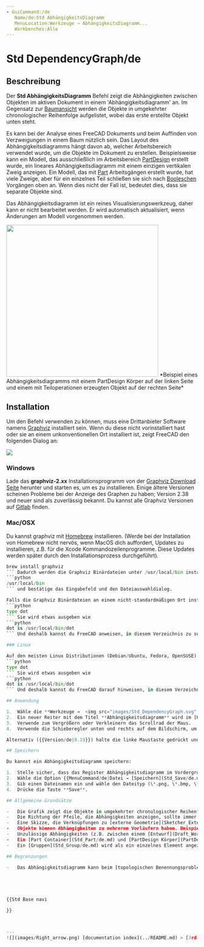 ```yaml
---
- GuiCommand:/de
   Name/de:Std AbhängigkeitsDiagramm
   MenuLocation:Werkzeuge → AbhängigkeitsDiagramm...
   Workbenches:Alle
---
```


# Std DependencyGraph/de

## Beschreibung

Der **Std AbhängigkeitsDiagramm** Befehl zeigt die Abhängigkeiten zwischen Objekten im aktiven Dokument in einem \'Abhängigkeitsdiagramm\' an. Im Gegensatz zur [Baumansicht](Tree_view/de.md) werden die Objekte in umgekehrter chronologischer Reihenfolge aufgelistet, wobei das erste erstellte Objekt unten steht.

Es kann bei der Analyse eines FreeCAD Dokuments und beim Auffinden von Verzweigungen in einem Baum nützlich sein. Das Layout des Abhängigkeitsdiagramms hängt davon ab, welcher Arbeitsbereich verwendet wurde, um die Objekte im Dokument zu erstellen. Beispielsweise kann ein Modell, das ausschließlich im Arbeitsbereich [PartDesign](PartDesign_Workbench/de.md) erstellt wurde, ein lineares Abhängigkeitsdiagramm mit einem einzigen vertikalen Zweig anzeigen. Ein Modell, das mit [Part](Part_Workbench/de.md) Arbeitsgängen erstellt wurde, hat viele Zweige, aber für ein einzelnes Teil schließen sie sich nach [Booleschen](Part_Boolean/de.md) Vorgängen oben an. Wenn dies nicht der Fall ist, bedeutet dies, dass sie separate Objekte sind.

Das Abhängigkeitsdiagramm ist ein reines Visualisierungswerkzeug, daher kann er nicht bearbeitet werden. Er wird automatisch aktualisiert, wenn Änderungen am Modell vorgenommen werden.

<img alt="" src=images/Std_DependencyGraph_example.svg  style="width:400px;"> 
*Beispiel eines Abhängigkeitsdiagramms mit einem PartDesign Körper auf der linken Seite und einem mit Teiloperationen erzeugten Objekt auf der rechten Seite*

## Installation

Um den Befehl verwenden zu können, muss eine Drittanbieter Software namens [Graphviz](http://graphviz.org/) installiert sein. Wenn du diese nicht vorinstalliert hast oder sie an einem unkonventionellen Ort installiert ist, zeigt FreeCAD den folgenden Dialog an:

![](images/FreeCAD-0.17-missing-Graphviz-error-dialogue.png )

### Windows

Lade das **graphviz-2.xx** Installationsprogramm von der [Graphviz Download Seite](https://graphviz.org/download/#windows) herunter und starten es, um es zu installieren. Einige ältere Versionen scheinen Probleme bei der Anzeige des Graphen zu haben; Version 2.38 und neuer sind als zuverlässig bekannt. Du kannst alle Graphviz Versionen auf [Gitlab](https://gitlab.com/graphviz/graphviz/-/releases) finden.

### Mac/OSX

Du kannst graphviz mit [Homebrew](https://brew.sh/) installieren. (Werde bei der Installation von Homebrew nicht nervös, wenn MacOS dich auffordert, Updates zu installieren, z.B. für die Xcode Kommandozeilenprogramme. Diese Updates werden später durch den Installationsprozess durchgeführt). 
```python
brew install graphviz
``` Dadurch werden die Graphviz Binärdateien unter /usr/local/bin installiert. FreeCAD wird dort ganz von selbst suchen. Wenn das Programm dort nicht gefunden wird, wirst du aufgefordert, den Pfad einzugeben. Leider können wir vom Dateidialog aus, der aus **Werkzeuge → Abhängigkeitsdiagramm...** aufgerufen wird, nicht direkt dorthin navigieren. Wenn du den Dateiauswahldialog erhälst, hast du zwei Möglichkeiten: Du kannst die Tastenkombination Cmd+Shift+. verwenden, die dir alle ausgeblendeten Elemente anzeigt. Oder du verwendest die Tastenkombination Cmd+Shift+G, um ein Eingabefeld für den Pfad zu erhalten. Eingabe von 
```python
/usr/local/bin
``` und bestätige das Eingabefeld und den Dateiauswahldialog.

Falls die Graphviz Binärdateien an einem nicht-standardmäßigen Ort installiert sind, versuche, das Programm mit dem Befehl zu finden 
```python
type dot
``` Sie wird etwas ausgeben wie 
```python
dot is /usr/local/bin/dot
``` Und deshalb kannst du FreeCAD anweisen, in diesem Verzeichnis zu suchen.

### Linux

Auf den meisten Linux Distributionen (Debian/Ubuntu, Fedora, OpenSUSE) musst du nur das Paket graphviz aus den Repositorien installieren. Ähnlich wie bei Mac/OSX versuche jedoch, in Fällen, in denen die Graphviz Binärdateien an einem nicht standardmäßigen Ort installiert sind, das Programm mit dem Befehl zu finden: 
```python
type dot
``` Sie wird etwas ausgeben wie 
```python
dot is /usr/local/bin/dot
``` Und deshalb kannst du FreeCAD darauf hinweisen, in diesem Verzeichnis zu suchen.

## Anwendung

1.  Wähle die **Werkzeuge →  <img src="images/Std_DependencyGraph.svg" width=16px> Abhängigkeitsdiagramm...** Option aus dem Menü.
2.  Ein neuer Reiter mit dem Titel **Abhängigkeitsdiagramm** wird im [Hauptansichtsbereich](Main_view_area/de.md) geöffnet.
3.  Verwende zum Vergrößern oder Verkleinern das Scrollrad der Maus.
4.  Verwende die Schieberegler unten und rechts auf dem Bildschirm, um die Ansicht zu verschieben.

Alternativ ({{Version/de|0.19}}) halte die linke Maustaste gedrückt und bewege die Maus.

## Speichern

Du kannst ein Abhängigkeitsdiagramm speichern:

1.  Stelle sicher, dass das Register Abhängigkeitsdiagramm im Vordergrund ist.
2.  Wähle die Option {{MenuCommand/de|Datei → [Speichern](Std_Save/de.md)}} oder {{MenuCommand/de|Datei  → [Speichern als](Std_SaveAs/de.md)}} aus dem Menü.
3.  Gib einen Dateinamen ein und wähle den Dateityp (\*.png, \*.bmp, \*.gif, \*.jpg, \*.svg oder \*.pdf).
4.  Drücke die Taste **Save**.

## Allgemeine Grundsätze 

-   Die Grafik zeigt die Objekte in umgekehrter chronologischer Reihenfolge.
-   Die Richtung der Pfeile, die Abhängigkeiten anzeigen, sollte immer nach unten zeigen, vom untergeordneten Objekt zum übergeordneten Objekt. Ein Pfeil, der nach oben zeigt, weist auf eine zyklische Abhängigkeit hin, ein Problem, das gelöst werden muss.
-   Eine Skizze, die Verknüpfungen zu [externe Geometrie](Sketcher_External/de.md) enthält, hat eine Zahl mit dem Suffix \"x\", neben dem Pfeil, der sie mit seinem Vorläufer verbindet, die die Anzahl der in der Skizze verknüpften externen Geometrien anzeigt.
-   Objekte können Abhängigkeiten zu mehreren Vorläufern haben. Beispielsweise kann bei einem Modell, das in [PartDesign](PartDesign_Workbench/de.md) erstellt wurde, eine Tasche mit ihrer Skizze und mit dem Polster Formelement verknüpft sein, das ihr vorausging.
-   Unzulässige Abhängigkeiten (z.B. zwischen einem [Entwurf](Draft_Workbench/de.md)/[Part](Part_Workbench/de.md) Vorgang und einem Element innerhalb eines PartDesign Körpers) werden mit einem roten Pfeil angezeigt. Diese Verknüpfungstyp zeigt normalerweise einen \'Verknüpfungen gehen außerhalb des zulässigen Bereichs\' Fehler in der [Berichtsansicht](Report_view/de.md) an.
-   Ein [Part Container](Std_Part/de.md) und [PartDesign Körper](PartDesign_Body/de.md) umschließen ihren Inhalt innerhalb eines Rahmens mit einem zufällig gefärbten Hintergrund. Ihr Ursprung umschließt ebenfalls seinen Inhalt (Standardebenen und -achsen) in einem Rahmen.
-   Ein [Gruppen](Std_Group/de.md) wird als ein einzelnes Element angezeigt, das mit seinem Inhalt verknüpft ist.

## Begrenzungen

-   Das Abhängigkeitsdiagramm kann beim [topologischen Benennungsproblem](topological_naming_problem/de.md) nicht helfen. Wenn eine Skizze nach einer Bearbeitung die Flächen eines Formelements wechselt, ist sie immer noch mit dem Formelement verknüpft. Selbst wenn einige Formelemente gebrochen sind, bleibt das Abhängigkeitsdiagramm unverändert.





{{Std Base navi

}}



---
![](images/Right_arrow.png) [documentation index](../README.md) > [3rd Party](Category_3rd Party.md) > Std DependencyGraph/de
